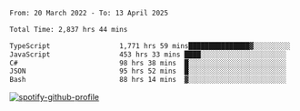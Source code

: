 <!--START_SECTION:waka-->

```txt
From: 20 March 2022 - To: 13 April 2025

Total Time: 2,837 hrs 44 mins

TypeScript                 1,771 hrs 59 mins███████████████▓░░░░░░░░░   62.44 %
JavaScript                 453 hrs 33 mins ████░░░░░░░░░░░░░░░░░░░░░   15.98 %
C#                         98 hrs 38 mins  █░░░░░░░░░░░░░░░░░░░░░░░░   03.48 %
JSON                       95 hrs 52 mins  █░░░░░░░░░░░░░░░░░░░░░░░░   03.38 %
Bash                       88 hrs 14 mins  ▓░░░░░░░░░░░░░░░░░░░░░░░░   03.11 %
```

<!--END_SECTION:waka-->
[![spotify-github-profile](https://spotify-github-profile.vercel.app/api/view?uid=c00zprrvy9xiloa9qnco3hmng&cover_image=true&theme=novatorem&show_offline=false&background_color=121212&bar_color=53b14f&bar_color_cover=false)](https://spotify-github-profile.vercel.app/api/view?uid=c00zprrvy9xiloa9qnco3hmng&redirect=true)



